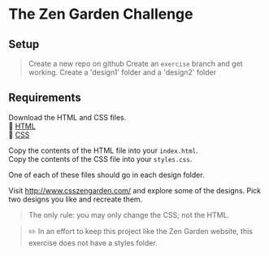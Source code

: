 # The Zen Garden Challenge

## Setup

> Create a new repo on github
> Create an `exercise` branch and get working.
> Create a 'design1' folder and a 'design2' folder

## Requirements

Download the HTML and CSS files.  
:paperclip: [HTML](http://www.csszengarden.com/examples/index)  
:paperclip: [CSS](http://www.csszengarden.com/examples/style.css)  

Copy the contents of the HTML file into your `index.html`.  
Copy the contents of the CSS file into your `styles.css`.  

One of each of these files should go in each design folder.



Visit http://www.csszengarden.com/ and explore some of the designs.  Pick two designs you like and recreate them.


> The only rule: you may only change the CSS; not the HTML.

> :pencil2:  In an effort to keep this project like the Zen Garden website, this exercise does not have a styles folder.
